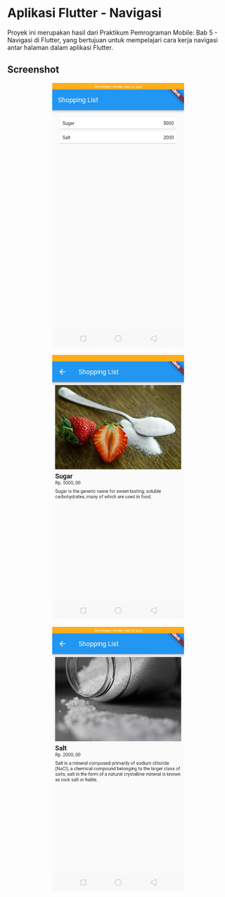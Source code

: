 # Aplikasi Flutter - Navigasi

Proyek ini merupakan hasil dari Praktikum Pemrograman Mobile: Bab 5 - Navigasi di Flutter, yang bertujuan untuk mempelajari cara kerja navigasi antar halaman dalam aplikasi Flutter.

## Screenshot
<p align="center">
<img src="https://github.com/onynovianti/flutter_navigasi_dan_tugas/blob/4c63c42bcd2eb913784e794c2b2f9d6dae51a578/assets/1.jpg" width="300" />
</p>
<p align="center">
<img src="https://github.com/onynovianti/flutter_navigasi_dan_tugas/blob/4c63c42bcd2eb913784e794c2b2f9d6dae51a578/assets/2.jpg" width="300" />
</p>
<p align="center">
<img src="https://github.com/onynovianti/flutter_navigasi_dan_tugas/blob/4c63c42bcd2eb913784e794c2b2f9d6dae51a578/assets/3.jpg" width="300" />
</p>
